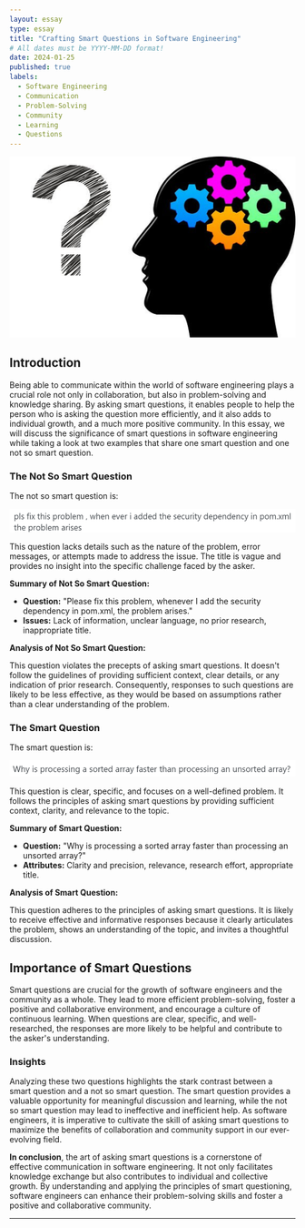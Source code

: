 ```yaml
---
layout: essay
type: essay
title: "Crafting Smart Questions in Software Engineering"
# All dates must be YYYY-MM-DD format!
date: 2024-01-25
published: true
labels:
  - Software Engineering
  - Communication
  - Problem-Solving
  - Community
  - Learning
  - Questions
---
```


![Smart Picture](https://github.com/AustinV28/AustinV28.github.io/raw/main/img/Smart-Questions-for-Managers-to-Lead-Better.png)


## Introduction

Being able to communicate within the world of software engineering plays a crucial role not only in collaboration, but also in problem-solving and knowledge sharing. By asking smart questions, it enables people to help the person who is asking the question more efficiently, and it also adds to individual growth, and a much more positive community. In this essay, we will discuss the significance of smart questions in software engineering while taking a look at two examples that share one smart question and one not so smart question.

### The Not So Smart Question

The not so smart question is:

![Not So Smart Question](https://github.com/AustinV28/AustinV28.github.io/raw/main/img/notSmartQuestion.png)

This question lacks details such as the nature of the problem, error messages, or attempts made to address the issue. The title is vague and provides no insight into the specific challenge faced by the asker.

**Summary of Not So Smart Question:**
- **Question:** "Please fix this problem, whenever I add the security dependency in pom.xml, the problem arises."
- **Issues:** Lack of information, unclear language, no prior research, inappropriate title.

**Analysis of Not So Smart Question:**

This question violates the precepts of asking smart questions. It doesn't follow the guidelines of providing sufficient context, clear details, or any indication of prior research. Consequently, responses to such questions are likely to be less effective, as they would be based on assumptions rather than a clear understanding of the problem.

### The Smart Question

The smart question is:

![Smart Question](https://github.com/AustinV28/AustinV28.github.io/raw/main/img/smartQuestion.png)

This question is clear, specific, and focuses on a well-defined problem. It follows the principles of asking smart questions by providing sufficient context, clarity, and relevance to the topic.

**Summary of Smart Question:**
- **Question:** "Why is processing a sorted array faster than processing an unsorted array?"
- **Attributes:** Clarity and precision, relevance, research effort, appropriate title.

**Analysis of Smart Question:**

This question adheres to the principles of asking smart questions. It is likely to receive effective and informative responses because it clearly articulates the problem, shows an understanding of the topic, and invites a thoughtful discussion.

## Importance of Smart Questions

Smart questions are crucial for the growth of software engineers and the community as a whole. They lead to more efficient problem-solving, foster a positive and collaborative environment, and encourage a culture of continuous learning. When questions are clear, specific, and well-researched, the responses are more likely to be helpful and contribute to the asker's understanding.

### Insights

Analyzing these two questions highlights the stark contrast between a smart question and a not so smart question. The smart question provides a valuable opportunity for meaningful discussion and learning, while the not so smart question may lead to ineffective and inefficient help. As software engineers, it is imperative to cultivate the skill of asking smart questions to maximize the benefits of collaboration and community support in our ever-evolving field.

**In conclusion**, the art of asking smart questions is a cornerstone of effective communication in software engineering. It not only facilitates knowledge exchange but also contributes to individual and collective growth. By understanding and applying the principles of smart questioning, software engineers can enhance their problem-solving skills and foster a positive and collaborative community.

---


